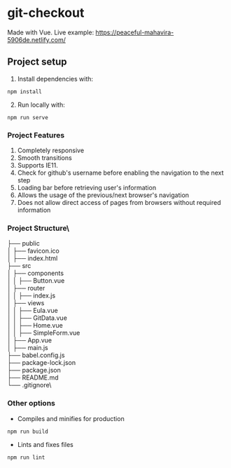 # git-checkout

Made with Vue.
Live example: https://peaceful-mahavira-5906de.netlify.com/

## Project setup
1. Install dependencies with:
```
npm install
```

2. Run locally with:
```
npm run serve
```

### Project Features
1. Completely responsive
2. Smooth transitions
3. Supports IE11.
4. Check for github's username before enabling the navigation to the next step
5. Loading bar before retrieving user's information
6. Allows the usage of the previous/next browser's navigation
7. Does not allow direct access of pages from browsers without required information

### Project Structure\
├── public\
│   ├── favicon.ico\
│   ├── index.html\
├── src\
│   ├── components\
│   │   ├── Button.vue\
│   ├── router\
│   │   ├── index.js\
│   ├── views\
│   │   ├── Eula.vue\
│   │   ├── GitData.vue\
│   │   ├── Home.vue\
│   │   ├── SimpleForm.vue\
│   ├── App.vue\
│   ├── main.js\
├── babel.config.js\
├── package-lock.json\
├── package.json\
├── README.md\
└── .gitignore\

### Other options

- Compiles and minifies for production
```
npm run build
```

- Lints and fixes files
```
npm run lint
```
